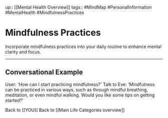 up:: [[Mental Health Overview]]
tags:: #MindMap #PersonalInformation #MentalHealth #MindfulnessPractices

# Mindfulness Practices

Incorporate mindfulness practices into your daily routine to enhance mental clarity and focus.

---
## Conversational Example
User: 'How can I start practicing mindfulness?'
Talk to Eve: 'Mindfulness can be practiced in various ways, such as through mindful breathing, meditation, or even mindful walking. Would you like some tips on getting started?'

Back to [[YOU]]
Back to [[Main Life Categories overview]]